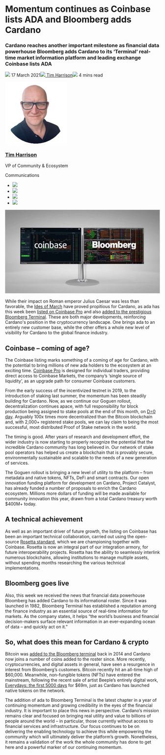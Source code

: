 # Momentum continues as Coinbase lists ADA and Bloomberg adds Cardano
### **Cardano reaches another important milestone as financial data powerhouse Bloomberg adds Cardano to its ‘Terminal’ real-time market information platform and leading exchange Coinbase lists ADA**
![](img/2021-03-17-momentum-continues-as-coinbase-lists-ada-and-bloomberg-adds-cardano.002.png) 17 March 2021![](img/2021-03-17-momentum-continues-as-coinbase-lists-ada-and-bloomberg-adds-cardano.002.png)[ Tim Harrison](tmp//en/blog/authors/tim-harrison/page-1/)![](img/2021-03-17-momentum-continues-as-coinbase-lists-ada-and-bloomberg-adds-cardano.003.png) 4 mins read

![Tim Harrison](img/2021-03-17-momentum-continues-as-coinbase-lists-ada-and-bloomberg-adds-cardano.004.png)[](tmp//en/blog/authors/tim-harrison/page-1/)
### [**Tim Harrison**](tmp//en/blog/authors/tim-harrison/page-1/)
VP of Community & Ecosystem

Communications

- ![](img/2021-03-17-momentum-continues-as-coinbase-lists-ada-and-bloomberg-adds-cardano.005.png)[](mailto:tim.harrison@iohk.io "Email")
- ![](img/2021-03-17-momentum-continues-as-coinbase-lists-ada-and-bloomberg-adds-cardano.006.png)[](https://uk.linkedin.com/in/timbharrison "LinkedIn")
- ![](img/2021-03-17-momentum-continues-as-coinbase-lists-ada-and-bloomberg-adds-cardano.007.png)[](https://twitter.com/timbharrison "Twitter")
- ![](img/2021-03-17-momentum-continues-as-coinbase-lists-ada-and-bloomberg-adds-cardano.008.png)[](https://github.com/timbharrison "GitHub")

![Momentum continues as Coinbase lists ADA and Bloomberg adds Cardano ](img/2021-03-17-momentum-continues-as-coinbase-lists-ada-and-bloomberg-adds-cardano.009.jpeg)

While their impact on Roman emperor Julius Caesar was less than favorable, the [Ides of March](https://en.wikipedia.org/wiki/Ides_of_March) have proved propitious for Cardano, as ada has this week been [listed on Coinbase Pro](https://blog.coinbase.com/cardano-ada-is-launching-on-coinbase-pro-694b1cb8c778) and also [added to the prestigious Bloomberg Terminal](https://decrypt.co/61413/cardano-added-to-bloomberg-terminal). These are both major developments, reinforcing Cardano's position in the cryptocurrency landscape. One brings ada to an entirely new customer base, while the other offers a whole new level of visibility for Cardano to the global finance industry. 
## **Coinbase – coming of age?**
The Coinbase listing marks something of a coming of age for Cardano, with the potential to bring millions of new ada holders to the ecosystem at an exciting time. [Coinbase Pro](https://pro.coinbase.com/) is designed for individual traders, providing direct access to Coinbase Markets, the company’s ‘single source of liquidity’, as an upgrade path for consumer Coinbase customers.

From the early success of the incentivized testnet in 2019, to the introduction of staking last summer, the momentum has been steadily building for Cardano. Now, as we continue our Goguen rollout, decentralization continues apace, with full responsibility for block production being assigned to stake pools at the end of this month, on [D=0 day](https://iohk.io/en/blog/posts/2021/03/04/not-long-till-d-0-day/). Arguably 100x times more decentralized than the Bitcoin blockchain and, with 2,000+ registered stake pools, we can lay claim to being the most successful, most distributed Proof of Stake network in the world.

The timing is good. After years of research and development effort, the wider industry is now starting to properly recognize the potential that the incredible Cardano community has long believed in. Our network of stake pool operators has helped us create a blockchain that is provably secure, environmentally sustainable and scalable to the needs of a new generation of services.

The Goguen rollout is bringing a new level of utility to the platform – from metadata and native tokens, NFTs, DeFi and smart contracts. Our open innovation funding platform for development on Cardano, Project Catalyst, has already funded a number of proposals to enrich the Cardano ecosystem. Millions more dollars of funding will be made available for community innovation this year, drawn from a total Cardano treasury worth $400M+ today.
## **A technical achievement**
As well as an important driver of future growth, the listing on Coinbase has been an important technical collaboration, carried out using the open-source [Rosetta standard,](https://github.com/coinbase/rosetta-specifications) which we are championing together with Coinbase. Rosetta is now an integral part of our integration armory, for future interoperability projects. Rosetta has the ability to seamlessly interlink numerous blockchains, allowing institutions to manage multiple assets, without spending months researching the various technical implementations.
## **Bloomberg goes live**
Also, this week we received the news that financial data powerhouse Bloomberg has added Cardano to its informational roster. Since it was launched in 1982, Bloomberg Terminal has established a reputation among the finance industry as an essential source of real-time information for markets. As the company states, it helps “the world’s business and financial decision-makers surface relevant information in an ever-expanding ocean of data – and quickly act on it.”
## **So, what does this mean for Cardano & crypto**
Bitcoin was [added to the Bloomberg terminal](https://www.bloomberg.com/company/press/bitcoin-now-bloomberg/) back in 2014 and Cardano now joins a number of coins added to the roster since. More recently, cryptocurrencies, and digital assets in general, have seen a resurgence in interest from Bloomberg’s customers. Bitcoin recently hit an all-time high of $60,000. Meanwhile, non-fungible tokens (NFTs) have entered the mainstream, following the recent sale of artist Beeple’s entirely digital work, [Everydays: the first 5000 days](https://www.smithsonianmag.com/smart-news/entirely-digital-artwork-just-sold-major-auction-first-time-180977039/) for $69m, just as Cardano has launched native tokens on the network.

The addition of ada to Bloomberg Terminal is the latest chapter in a year of continuing momentum and growing credibility in the eyes of the financial industry. It is important to place this news in perspective. Cardano’s mission remains clear and focused on bringing real utility and value to billions of people around the world – in particular, those currently without access to financial services and infrastructure. Our focus continues to be on delivering the enabling technology to achieve this while empowering the community which will ultimately deliver the platform’s growth. Nonetheless, it remains a validation of the work the whole community has done to get here and a powerful marker of our continuing momentum.
